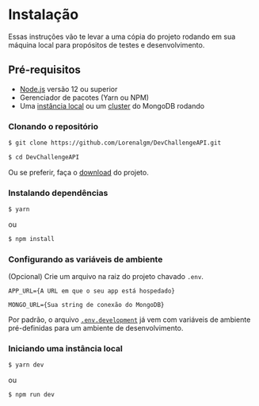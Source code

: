 # Instalação
Essas instruções vão te levar a uma cópia do projeto rodando em sua máquina local para propósitos de testes e desenvolvimento.

## Pré-requisitos
- [Node.js](https://nodejs.org/pt-br/download/) versão 12 ou superior
- Gerenciador de pacotes (Yarn ou NPM)
- Uma [instância local](https://docs.mongodb.com/manual/installation/#mongodb-community-edition-installation-tutorials) ou um [cluster](https://www.mongodb.com/cloud/atlas) do MongoDB rodando

### Clonando o repositório
```bash
$ git clone https://github.com/Lorenalgm/DevChallengeAPI.git

$ cd DevChallengeAPI
```

Ou se preferir, faça o [download](https://github.com/Lorenalgm/DevChallengeAPI/archive/master.zip) do projeto.

### Instalando dependências
```bash
$ yarn
```

ou

```bash
$ npm install
```

### Configurando as variáveis de ambiente
(Opcional) Crie um arquivo na raiz do projeto chavado `.env`.

```
APP_URL={A URL em que o seu app está hospedado}

MONGO_URL={Sua string de conexão do MongoDB}
```

Por padrão, o arquivo [`.env.development`](.env.development) já vem com variáveis de ambiente pré-definidas para um ambiente de desenvolvimento.

### Iniciando uma instância local
```bash
$ yarn dev
```

ou

```bash
$ npm run dev
```
